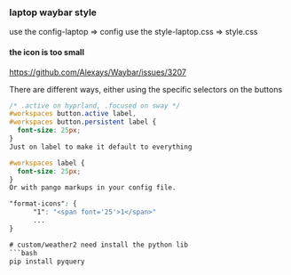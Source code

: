 ### laptop waybar style
use the config-laptop => config
use the style-laptop.css => style.css

#### the icon is too small
https://github.com/Alexays/Waybar/issues/3207

There are different ways, either using the specific selectors on the buttons
``` css
/* .active on hyprland, .focused on sway */
#workspaces button.active label,
#workspaces button.persistent label {
  font-size: 25px;
}
Just on label to make it default to everything

#workspaces label {
  font-size: 25px;
}
Or with pango markups in your config file.

"format-icons": {
      "1": "<span font='25'>1</span>"
      ...
}

# custom/weather2 need install the python lib
```bash
pip install pyquery
```
```
